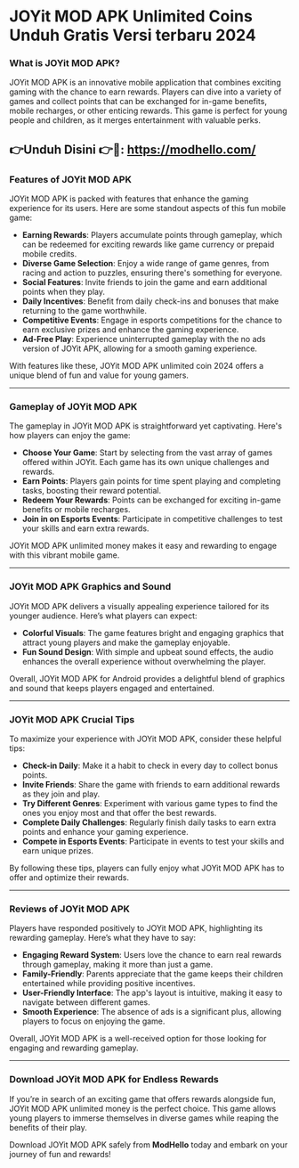 # JOYit MOD APK Unlimited Coins Unduh Gratis Versi terbaru 2024

### What is JOYit MOD APK?

JOYit MOD APK is an innovative mobile application that combines exciting gaming with the chance to earn rewards. Players can dive into a variety of games and collect points that can be exchanged for in-game benefits, mobile recharges, or other enticing rewards. This game is perfect for young people and children, as it merges entertainment with valuable perks.


👉Unduh Disini 👉📲: https://modhello.com/
---

### Features of JOYit MOD APK

JOYit MOD APK is packed with features that enhance the gaming experience for its users. Here are some standout aspects of this fun mobile game:

- **Earning Rewards**: Players accumulate points through gameplay, which can be redeemed for exciting rewards like game currency or prepaid mobile credits.
- **Diverse Game Selection**: Enjoy a wide range of game genres, from racing and action to puzzles, ensuring there's something for everyone.
- **Social Features**: Invite friends to join the game and earn additional points when they play.
- **Daily Incentives**: Benefit from daily check-ins and bonuses that make returning to the game worthwhile.
- **Competitive Events**: Engage in esports competitions for the chance to earn exclusive prizes and enhance the gaming experience.
- **Ad-Free Play**: Experience uninterrupted gameplay with the no ads version of JOYit APK, allowing for a smooth gaming experience.

With features like these, JOYit MOD APK unlimited coin 2024 offers a unique blend of fun and value for young gamers.

---

### Gameplay of JOYit MOD APK

The gameplay in JOYit MOD APK is straightforward yet captivating. Here's how players can enjoy the game:

- **Choose Your Game**: Start by selecting from the vast array of games offered within JOYit. Each game has its own unique challenges and rewards.
- **Earn Points**: Players gain points for time spent playing and completing tasks, boosting their reward potential.
- **Redeem Your Rewards**: Points can be exchanged for exciting in-game benefits or mobile recharges.
- **Join in on Esports Events**: Participate in competitive challenges to test your skills and earn extra rewards.

JOYit MOD APK unlimited money makes it easy and rewarding to engage with this vibrant mobile game.

---

### JOYit MOD APK Graphics and Sound

JOYit MOD APK delivers a visually appealing experience tailored for its younger audience. Here’s what players can expect:

- **Colorful Visuals**: The game features bright and engaging graphics that attract young players and make the gameplay enjoyable.
- **Fun Sound Design**: With simple and upbeat sound effects, the audio enhances the overall experience without overwhelming the player.

Overall, JOYit MOD APK for Android provides a delightful blend of graphics and sound that keeps players engaged and entertained.

---

### JOYit MOD APK Crucial Tips

To maximize your experience with JOYit MOD APK, consider these helpful tips:

- **Check-in Daily**: Make it a habit to check in every day to collect bonus points.
- **Invite Friends**: Share the game with friends to earn additional rewards as they join and play.
- **Try Different Genres**: Experiment with various game types to find the ones you enjoy most and that offer the best rewards.
- **Complete Daily Challenges**: Regularly finish daily tasks to earn extra points and enhance your gaming experience.
- **Compete in Esports Events**: Participate in events to test your skills and earn unique prizes.

By following these tips, players can fully enjoy what JOYit MOD APK has to offer and optimize their rewards.

---

### Reviews of JOYit MOD APK

Players have responded positively to JOYit MOD APK, highlighting its rewarding gameplay. Here’s what they have to say:

- **Engaging Reward System**: Users love the chance to earn real rewards through gameplay, making it more than just a game.
- **Family-Friendly**: Parents appreciate that the game keeps their children entertained while providing positive incentives.
- **User-Friendly Interface**: The app's layout is intuitive, making it easy to navigate between different games.
- **Smooth Experience**: The absence of ads is a significant plus, allowing players to focus on enjoying the game.

Overall, JOYit MOD APK is a well-received option for those looking for engaging and rewarding gameplay.

---

### Download JOYit MOD APK for Endless Rewards

If you’re in search of an exciting game that offers rewards alongside fun, JOYit MOD APK unlimited money is the perfect choice. This game allows young players to immerse themselves in diverse games while reaping the benefits of their play.

Download JOYit MOD APK safely from **ModHello** today and embark on your journey of fun and rewards!

